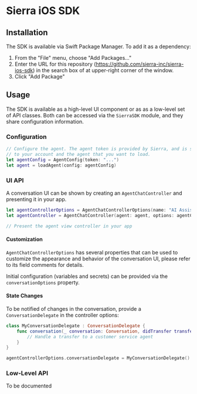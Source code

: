 # Sierra iOS SDK

## Installation

The SDK is available via Swift Package Manager. To add it as a dependency:

1. From the "File" menu, choose "Add Packages…"
2. Enter the URL for this repository (https://github.com/sierra-inc/sierra-ios-sdk) in the search box of at upper-right corner of the window.
3. Click "Add Package"

## Usage

The SDK is available as a high-level UI component or as as a low-level set of API classes. Both can be accessed via the `SierraSDK` module, and they share configuration information.

### Configuration

```swift
// Configure the agent. The agent token is provided by Sierra, and is specific
// to your account and the agent that you want to load.
let agentConfig = AgentConfig(token: "...")
let agent = loadAgent(config: agentConfig)
```

### UI API

A conversation UI can be shown by creating an `AgentChatController` and presenting it in your app.

```swift
let agentControllerOptions = AgentChatControllerOptions(name: "AI Assistant")
let agentController = AgentChatController(agent: agent, options: agentControllerOptions)

// Present the agent view controller in your app
```

#### Customization

`AgentChatControllerOptions` has several properties that can be used to customize the appearance and behavior of the conversation UI, please refer to its field comments for details.

Initial configuration (variables and secrets) can be provided via the `conversationOptions` property.

#### State Changes

To be notified of changes in the conversation, provide a `ConversationDelegate` in the controller options:

```swift
class MyConversationDelegate : ConversationDelegate {
    func conversation(_ conversation: Conversation, didTransfer transfer: ConversationTransfer) {
        // Handle a transfer to a customer service agent
    }
}

agentControllerOptions.conversationDelegate = MyConversationDelegate()
```

### Low-Level API

To be documented
